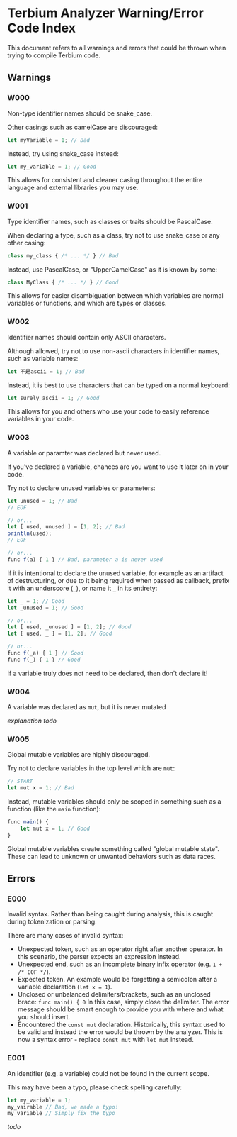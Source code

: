 # Terbium Analyzer Warning/Error Code Index
This document refers to all warnings and errors that could be thrown when trying to compile Terbium code.

## Warnings

### W000
Non-type identifier names should be snake_case.

Other casings such as camelCase are discouraged:
```ts
let myVariable = 1; // Bad
```

Instead, try using snake_case instead:
```ts
let my_variable = 1; // Good
```

This allows for consistent and cleaner casing throughout the entire 
language and external libraries you may use.

### W001
Type identifier names, such as classes or traits should be PascalCase.

When declaring a type, such as a class, try not to use snake_case or any other casing:
```ts
class my_class { /* ... */ } // Bad
```

Instead, use PascalCase, or "UpperCamelCase" as it is known by some:
```ts
class MyClass { /* ... */ } // Good
```

This allows for easier disambiguation between which variables are
normal variables or functions, and which are types or classes.

### W002
Identifier names should contain only ASCII characters.

Although allowed, try not to use non-ascii characters in identifier names, such as variable names:
```ts
let 不是ascii = 1; // Bad
```

Instead, it is best to use characters that can be typed on a normal keyboard:
```ts
let surely_ascii = 1; // Good
```

This allows for you and others who use your code to easily reference variables
in your code.

### W003
A variable or paramter was declared but never used.

If you've declared a variable, chances are you want to use it
later on in your code.

Try not to declare unused variables or parameters:
```ts
let unused = 1; // Bad
// EOF

// or...
let [ used, unused ] = [1, 2]; // Bad
println(used);
// EOF

// or...
func f(a) { 1 } // Bad, parameter a is never used
```

If it is intentional to declare the unused variable, for example 
as an artifact of destructuring, or due to it being required
when passed as callback, prefix it with an underscore (`_`),
or name it `_` in its entirety:
```ts
let _ = 1; // Good
let _unused = 1; // Good

// or...
let [ used, _unused ] = [1, 2]; // Good
let [ used, _ ] = [1, 2]; // Good

// or...
func f(_a) { 1 } // Good
func f(_) { 1 } // Good
```

If a variable truly does not need to be declared, then don't declare it!

### W004
A variable was declared as `mut`, but it is never mutated

*explanation todo*

### W005
Global mutable variables are highly discouraged.

Try not to declare variables in the top level which are `mut`:
```ts
// START
let mut x = 1; // Bad
```

Instead, mutable variables should only be scoped in something
such as a function (like the `main` function):
```ts
func main() {
    let mut x = 1; // Good
}
```

Global mutable variables create something called "global mutable state".
These can lead to unknown or unwanted behaviors such as data races.

## Errors

### E000
Invalid syntax. Rather than being caught during analysis, this is caught during tokenization or parsing.

There are many cases of invalid syntax:
- Unexpected token, such as an operator right after another operator. In this scenario, the parser expects an expression instead.
- Unexpected end, such as an incomplete binary infix operator (e.g. `1 + /* EOF */`).
- Expected token. An example would be forgetting a semicolon after a variable declaration (`let x = 1`).
- Unclosed or unbalanced delimiters/brackets, such as an unclosed brace: `func main() { 0` In this case, simply close the delimiter.
  The error message should be smart enough to provide you with where and what you should insert.
- Encountered the `const mut` declaration. Historically, this syntax used to be valid and instead the error would be thrown
  by the analyzer. This is now a syntax error - replace `const mut` with `let mut` instead.

### E001
An identifier (e.g. a variable) could not be found in the current scope.

This may have been a typo, please check spelling carefully:
```ts
let my_variable = 1;
my_vairable // Bad, we made a typo!
my_variable // Simply fix the typo
```

*todo*
